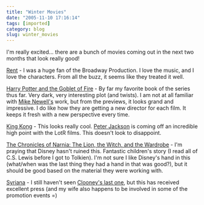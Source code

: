 ```yaml
---
title: "Winter Movies"
date: "2005-11-10 17:16:14"
tags: [imported]
category: blog
slug: winter_movies
---
```


I'm really excited... there are a bunch of movies coming out in the next two months that look really good!

<a href="http://www.imdb.com/title/tt0294870/">Rent</a> - I was a huge fan of the Broadway Production. I love the music, and I love the characters. From all the buzz, it seems like they treated it well.

<a href="http://www.imdb.com/title/tt0330373/">Harry Potter and the Goblet of Fire</a> - By far my favorite book of the series thus far. Very dark, very interesting plot (and twists). I am not at all familiar with <a href="http://www.imdb.com/name/nm0001565/">Mike Newell's</a> work, but from the previews, it looks grand and impressive. I do like how they are getting a new director for each film. It keeps it fresh with a new perspective every time.

<a href="http://www.imdb.com/title/tt0360717/">King Kong</a> - This looks really cool. <a href="http://www.imdb.com/name/nm0001392/">Peter Jackson</a> is coming off an incredible high point with the LotR films. This doesn't look to disappoint.

<a href="http://www.imdb.com/title/tt0363771/">The Chronicles of Narnia: The Lion, the Witch, and the Wardrobe</a> - I'm praying that Disney hasn't ruined this. Fantastic children's story (I read all of C.S. Lewis before I got to Tolkien). I'm not sure I like Disney's hand in this (what/when was the last thing they had a hand in that was good?), but it should be good based on the material they were working with.

<a href="http://www.imdb.com/title/tt0365737/">Syriana</a> - I still haven't seen <a href="http://www.imdb.com/title/tt0433383/">Clooney's last one</a>, but this has received excellent press (and my wife also happens to be involved in some of the promotion events =)

